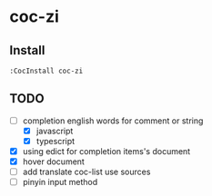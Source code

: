 # coc-zi

## Install

`:CocInstall coc-zi`

## TODO

- [ ] completion english words for comment or string
  - [x] javascript
  - [x] typescript
- [x] using edict for completion items's document
- [x] hover document
- [ ] add translate coc-list use sources
- [ ] pinyin input method
